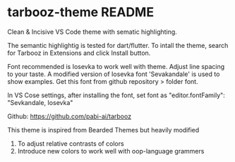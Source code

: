 # tarbooz-theme README

Clean & Incisive VS Code theme with sematic highlighting.

The semantic highlightig is tested for dart/flutter.
To intall the theme, search for Tarbooz in Extensions and click Install button.

Font recommended is Iosevka to work well with theme. Adjust line spacing to your taste.
A modified version of Iosevka font 'Sevakandale' is used to show examples. Get this font from github repository > folder font.

In VS Cose settings, after installing the font, set font as
"editor.fontFamily": "Sevkandale, Iosevka"

Github: https://github.com/pabi-ai/tarbooz

This theme is inspired from Bearded Themes but heavily modified 
1. To adjust relative contrasts of colors 
2. Introduce new colors to work well with oop-language grammers
